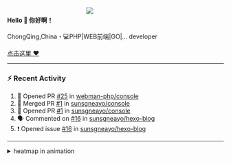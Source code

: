 

<img align="right" width="320" src="https://github-readme-stats.vercel.app/api?username=sunsgneayo&show_icons=true&text_color=24292e&bg_color=f7f4ed&hide_title=false" />


#### Hello 👋 你好啊！

ChongQing,China・💻PHP|WEB前端|GO|... developer 


[点击这里 :heart:](https://github.com/sunsgneayo)


---

### :zap: Recent Activity
<!--START_SECTION:activity-->
1. 💪 Opened PR [#25](https://github.com/webman-php/console/pull/25) in [webman-php/console](https://github.com/webman-php/console)
2. 🎉 Merged PR [#1](https://github.com/sunsgneayo/console/pull/1) in [sunsgneayo/console](https://github.com/sunsgneayo/console)
3. 💪 Opened PR [#1](https://github.com/sunsgneayo/console/pull/1) in [sunsgneayo/console](https://github.com/sunsgneayo/console)
4. 🗣 Commented on [#16](https://github.com/sunsgneayo/hexo-blog/issues/16#issuecomment-1594425821) in [sunsgneayo/hexo-blog](https://github.com/sunsgneayo/hexo-blog)
5. ❗ Opened issue [#16](https://github.com/sunsgneayo/hexo-blog/issues/16) in [sunsgneayo/hexo-blog](https://github.com/sunsgneayo/hexo-blog)
<!--END_SECTION:activity-->

---



<details>
<summary> heatmap in animation</summary>

[![github contribution grid snake animation](https://raw.githubusercontent.com/sunsgneayo/sunsgneayo/input/github-contribution-grid-snake.svg)](https://github.com/sunsgneayo)

</details>


<!--
 <details>

  <summary>contributions in 3D</summary>

 ![](https://raw.githubusercontent.com/sunsgneayo/sunsgneayo/profile-3d-contrib/profile-green.svg#gh-light-mode-only)
  ![](https://raw.githubusercontent.com/sunsgneayo/sunsgneayo/profile-3d-contrib/profile-night-green.svg#gh-dark-mode-only)

 </details>
 </p>
-->

